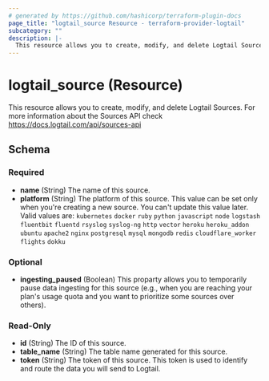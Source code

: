 ```yaml
---
# generated by https://github.com/hashicorp/terraform-plugin-docs
page_title: "logtail_source Resource - terraform-provider-logtail"
subcategory: ""
description: |-
  This resource allows you to create, modify, and delete Logtail Sources. For more information about the Sources API check https://docs.logtail.com/api/sources-api
---
```


# logtail_source (Resource)

This resource allows you to create, modify, and delete Logtail Sources. For more information about the Sources API check https://docs.logtail.com/api/sources-api



<!-- schema generated by tfplugindocs -->
## Schema

### Required

- **name** (String) The name of this source.
- **platform** (String) The platform of this source. This value can be set only when you're creating a new source. You can't update this value later. Valid values are:
    `kubernetes`
	`docker`
	`ruby`
	`python`
	`javascript`
	`node`
	`logstash`
	`fluentbit`
	`fluentd`
	`rsyslog`
	`syslog-ng`
	`http`
	`vector`
	`heroku`
	`heroku_addon`
	`ubuntu`
	`apache2`
	`nginx`
	`postgresql`
	`mysql`
	`mongodb`
	`redis`
	`cloudflare_worker`
	`flights`
	`dokku`

### Optional

- **ingesting_paused** (Boolean) This proparty allows you to temporarily pause data ingesting for this source (e.g., when you are reaching your plan's usage quota and you want to prioritize some sources over others).

### Read-Only

- **id** (String) The ID of this source.
- **table_name** (String) The table name generated for this source.
- **token** (String) The token of this source. This token is used to identify and route the data you will send to Logtail.


